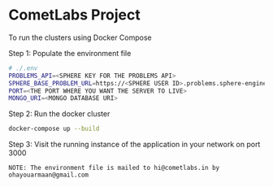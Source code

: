 # CometLabs Project

To run the clusters using Docker Compose

Step 1: Populate the environment file
```sh
# ./.env
PROBLEMS_API=<SPHERE KEY FOR THE PROBLEMS API>
SPHERE_BASE_PROBLEM_URL=https://<SPHERE USER ID>.problems.sphere-engine.com/api/v4
PORT=<THE PORT WHERE YOU WANT THE SERVER TO LIVE>
MONGO_URI=<MONGO DATABASE URI>
```

Step 2: Run the docker cluster
```bash
docker-compose up --build
```
Step 3:
Visit the running instance of the application in your network on port 3000

`NOTE: The environment file is mailed to hi@cometlabs.in by ohayouarmaan@gmail.com`